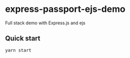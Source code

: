 # express-passport-ejs-demo
Full stack demo with Express.js and ejs


## Quick start

<pre>
yarn start
</pre>